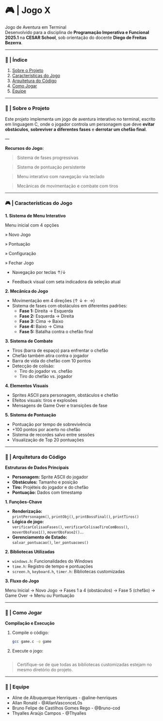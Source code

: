 # 🎮 | Jogo X 
Jogo de Aventura em Terminal  
Desenvolvido para a disciplina de **Programação Imperativa e Funcional 2025.1** na **CESAR School**, sob orientação do docente **Diego de Freitas Bezerra**.

---

### 📄 | Índice  
1. [Sobre o Projeto](#-sobre-o-projeto)  
2. [Características do Jogo](#-características-do-jogo)  
3. [Arquitetura do Código](#-arquitetura-do-código)  
4. [Como Jogar](#-como-jogar)  
5. [Equipe](#-equipe)

***

### 📌 | Sobre o Projeto  
Este projeto implementa um jogo de aventura interativo no terminal, escrito em linguagem C, onde o jogador controla um personagem que deve **evitar obstáculos**, **sobreviver a diferentes fases** e **derrotar um chefão final**.

— 

**Recursos do Jogo:**

> Sistema de fases progressivas

> Sistema de pontuação persistente

> Menu interativo com navegação via teclado

> Mecânicas de movimentação e combate com tiros  

***


### 🎮 | Características do Jogo  

**1. Sistema de Menu Interativo**

Menu inicial com 4 opções

» Novo Jogo

» Pontuação

» Configuração

» Fechar Jogo  

- Navegação por teclas ↑/↓

- Feedback visual com seta indicadora da seleção atual


**2. Mecânica do Jogo**

- Movimentação em 4 direções (↑ ↓ ← →)  
- Sistema de fases com obstáculos em diferentes padrões:
  - **Fase 1:** Direita → Esquerda  
  - **Fase 2:** Esquerda → Direita  
  - **Fase 3:** Cima → Baixo  
  - **Fase 4:** Baixo → Cima  
  - **Fase 5:** Batalha contra o chefão final  

**3. Sistema de Combate**

- Tiros (barra de espaço) para enfrentar o chefão  
- Chefão também atira contra o jogador  
- Barra de vida do chefão com 10 pontos  
- Detecção de colisão:
  - Tiro do jogador vs. chefão  
  - Tiro do chefão vs. jogador  

**4. Elementos Visuais**

- Sprites ASCII para personagem, obstáculos e chefão  
- Efeitos visuais: tiros e explosões  
- Mensagens de Game Over e transições de fase  

**5. Sistema de Pontuação** 
- Pontuação por tempo de sobrevivência  
- +100 pontos por acerto no chefão  
- Sistema de recordes salvo entre sessões  
- Visualização de Top 20 pontuações

***

### 🧠 | Arquitetura do Código  

**Estruturas de Dados Principais**
- **Personagem:** Sprite ASCII do jogador  
- **Obstáculos:** Tamanho e posição  
- **Tiro:** Projéteis do jogador e do chefão  
- **Pontuação:** Dados com timestamp  

**1. Funções-Chave**
- **Renderização:**  
  `printPersonagem()`, `printObj()`, `printBossFinal()`, `printTiros()`  
- **Lógica de jogo:**  
  `verificarColisaoFases()`, `verificarColisaoTiroComBoss()`, `moverObsFase1()`, `moverObsFase2()`...  
- **Gerenciamento de Estado:**  
  `salvar_pontuacao()`, `ler_pontuacoes()`  

**2. Bibliotecas Utilizadas**
- `windows.h`: Funcionalidades do Windows  
- `time.h`: Registro de tempo e pontuações  
- `screen.h`, `keyboard.h`, `timer.h`: Bibliotecas customizadas  

**3. Fluxo do Jogo**

Menu Inicial → Novo Jogo → Fases 1 a 4 (obstáculos) → Fase 5 (chefão) → Game Over → Menu ou Pontuação  

---

### 🎯 | Como Jogar  

**Compilação e Execução**

1. Compile o código:
   ```bash
   gcc game.c -o game

2. Execute o jogo:

   ```/game

> Certifique-se de que todas as bibliotecas customizadas estejam no mesmo diretório do projeto.

***

### 👥 | Equipe

- Aline de Albuquerque Henriques - @aline-henriques
- Allan Ronald - @AllanVasconceL0s
- Bruno Felipe de Castilhos Gomes Rego - @Bruno-cod
- Thyalles Araújo Campos - @Thyalles

